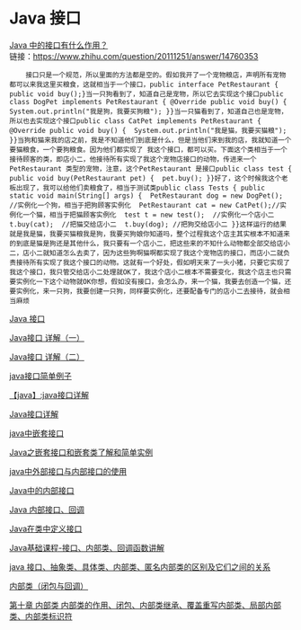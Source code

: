 Java 接口
===

[Java 中的接口有什么作用？](https://www.zhihu.com/question/20111251)  
链接：https://www.zhihu.com/question/20111251/answer/14760353  
```
    接口只是一个规范，所以里面的方法都是空的。假如我开了一个宠物粮店，声明所有宠物都可以来我这里买粮食，这就相当于一个接口，public interface PetRestaurant { public void buy();}当一只狗看到了，知道自己是宠物，所以它去实现这个接口public class DogPet implements PetRestaurant { @Override public void buy() {  System.out.println("我是狗，我要买狗粮"); }}当一只猫看到了，知道自己也是宠物，所以也去实现这个接口public class CatPet implements PetRestaurant { @Override public void buy() {  System.out.println("我是猫，我要买猫粮"); }}当狗和猫来我的店之前，我是不知道他们到底是什么，但是当他们来到我的店，我就知道一个要猫粮食，一个要狗粮食。因为他们都实现了 我这个接口，都可以买。下面这个类相当于一个接待顾客的类，即店小二，他接待所有实现了我这个宠物店接口的动物，传进来一个PetRestaurant 类型的宠物，注意，这个PetRestaurant 是接口public class test { public void buy(PetRestaurant pet) {  pet.buy(); }}好了，这个时候我这个老板出现了，我可以给他们卖粮食了，相当于测试类public class Tests { public static void main(String[] args) {  PetRestaurant dog = new DogPet();  //实例化一个狗，相当于把狗顾客实例化  PetRestaurant cat = new CatPet();//实例化一个猫，相当于把猫顾客实例化  test t = new test();  //实例化一个店小二  t.buy(cat);  //把猫交给店小二  t.buy(dog); //把狗交给店小二 }}这样运行的结果就是我是猫，我要买猫粮我是狗，我要买狗娘你知道吗，整个过程我这个店主其实根本不知道来的到底是猫是狗还是其他什么，我只要有一个店小二，把这些来的不知什么动物都全部交给店小二，店小二就知道怎么去卖了，因为这些狗啊猫啊都实现了我这个宠物店的接口，而店小二就负责接待所有实现了我这个接口的动物。这就有一个好处，假如明天来了一头小猪，只要它实现了我这个接口，我只管交给店小二处理就OK了，我这个店小二根本不需要变化，我这个店主也只需要实例化一下这个动物就OK你想，假如没有接口，会怎么办，来一个猫，我要去创造一个猫，还要实例化，来一只狗，我要创建一只狗，同样要实例化，还要配备专门的店小二去接待，就会相当麻烦
```

[Java 接口](http://www.runoob.com/java/java-interfaces.html)  


[Java接口 详解（一）](http://blog.csdn.net/wei_zhi/article/details/52738471)  

[Java接口 详解（二）](http://blog.csdn.net/wei_zhi/article/details/52743109)  

[java接口简单例子](http://blog.csdn.net/Clarissatt/article/details/51263696)  

[【java】:java接口详解](http://blog.csdn.net/qq_23100787/article/details/62887348)  

[Java接口详解](http://blog.csdn.net/zdwzzu2006/article/details/4567957)  

[java中嵌套接口](http://blog.csdn.net/zhugewendu/article/details/72792529)  

[ Java之嵌套接口和嵌套类了解和简单实例](http://blog.csdn.net/huangwenyi1010/article/details/53873457)  

[java中外部接口与内部接口的使用](http://blog.csdn.net/u012842688/article/details/50939533)  

[Java中的内部接口](http://blog.csdn.net/hspingcc/article/details/54922771)  

[Java 内部接口、回调](http://blog.csdn.net/dsc114/article/details/39893357)  

[Java在类中定义接口](http://blog.csdn.net/liuhaiabc/article/details/53352006)  

[Java基础课程-接口、内部类、回调函数讲解](http://blog.csdn.net/redarmy_chen/article/details/52105805)  

[java 接口、抽象类、具体类、内部类、匿名内部类的区别及它们之间的关系](http://blog.csdn.net/vlqin1/article/details/48809297)  

[内部类（闭包与回调）](http://blog.csdn.net/eyeooo/article/details/11971145)  

[第十章 内部类 内部类的作用、闭包、内部类继承、覆盖重写内部类、局部内部类、内部类标识符](http://blog.csdn.net/sinat_32955803/article/details/52298564)  










